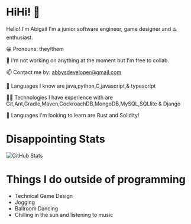 # HiHi! 👋

Hello! I'm Abigail I'm a junior software engineer, game designer and ♨️ enthusiast.

😀 Pronouns: they/them

🔭 I'm not working on anything at the moment but I'm free to collab.

📫 Contact me by: abbysdeveloper@gmail.com

🧠 Languages I know are java,python,C,javascript,& typescript

👩‍💻 Technologies I have experience with are Git,Ant,Gradle,Maven,CockroachDB,MongoDB,MySQL,SQLlite & Django

🤔 Languages I'm looking to learn are Rust and Solidity!

# Disappointing Stats

![GitHub Stats](https://github-readme-stats.vercel.app/api?username=BlebBleb&theme=radical)

# Things I do outside of programming
- Technical Game Design
- Jogging
- Ballroom Dancing
- Chilling in the sun and listening to music
<!---
BlebBleb/BlebBleb is a ✨ special ✨ repository because its `README.md` (this file) appears on your GitHub profile.
You can click the Preview link to take a look at your changes.
--->
